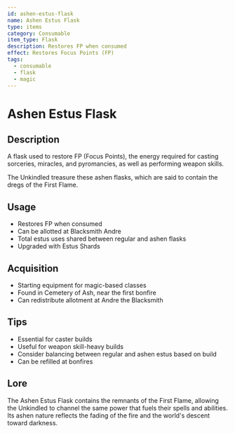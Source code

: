 ```yaml
---
id: ashen-estus-flask
name: Ashen Estus Flask
type: items
category: Consumable
item_type: Flask
description: Restores FP when consumed
effect: Restores Focus Points (FP)
tags:
  - consumable
  - flask
  - magic
---
```


# Ashen Estus Flask

## Description
A flask used to restore FP (Focus Points), the energy required for casting sorceries, miracles, and pyromancies, as well as performing weapon skills.

The Unkindled treasure these ashen flasks, which are said to contain the dregs of the First Flame.

## Usage
- Restores FP when consumed
- Can be allotted at Blacksmith Andre
- Total estus uses shared between regular and ashen flasks
- Upgraded with Estus Shards

## Acquisition
- Starting equipment for magic-based classes
- Found in Cemetery of Ash, near the first bonfire
- Can redistribute allotment at Andre the Blacksmith

## Tips
- Essential for caster builds
- Useful for weapon skill-heavy builds
- Consider balancing between regular and ashen estus based on build
- Can be refilled at bonfires

## Lore
The Ashen Estus Flask contains the remnants of the First Flame, allowing the Unkindled to channel the same power that fuels their spells and abilities. Its ashen nature reflects the fading of the fire and the world's descent toward darkness.